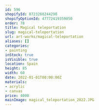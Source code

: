 ```yaml
---
id: 596
shopifyId: 8723260244298
shopifyOptionId: 47772419359050
order: 78
title: Magical teleportation
slug: magical-teleportation
url: art-works/magical-teleportation
aliases: []
categories:
- painting
inStock: true
isVisible: true
location: Spain
height: 85
width: 60
date: 2022-01-01T00:00:00Z
materials:
- acrylic
- canvas
price: 4000
mainImage: magical_teleportation_2022.JPG
---
```

